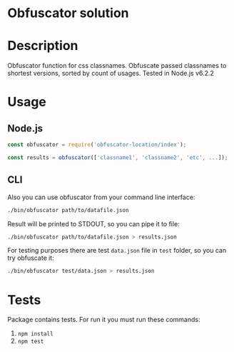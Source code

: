 # Obfuscator solution

# Description

Obfuscator function for css classnames. Obfuscate passed classnames to shortest versions, sorted by count of usages.
Tested in Node.js v6.2.2

# Usage

## Node.js

```javascript
const obfuscator = require('obfuscator-location/index');

const results = obfuscator(['classname1', 'classname2', 'etc', ...]);
```

## CLI

Also you can use obfuscator from your command line interface:

```sh
./bin/obfuscator path/to/datafile.json
```

Result will be printed to STDOUT, so you can pipe it to file:

```sh
./bin/obfuscator path/to/datafile.json > results.json

```

For testing purposes there are test `data.json` file in `test` folder, so you can try obfuscate it:

```sh
./bin/obfuscator test/data.json > results.json
```

# Tests

Package contains tests. For run it you must run these commands:

1. `npm install`
2. `npm test`
